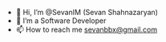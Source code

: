 - 👋 Hi, I’m @SevanIM (Sevan Shahnazaryan)
- 👀 I’m a Software Developer
- 📫 How to reach me sevanbbx@gmail.com

<!---
SevanIM/SevanIM is a ✨ special ✨ repository because its `README.md` (this file) appears on your GitHub profile.
You can click the Preview link to take a look at your changes.
--->
